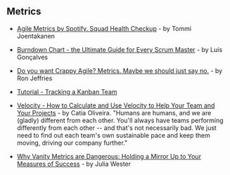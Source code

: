 ## Metrics

- [Agile Metrics by Spotify. Squad Health Checkup](https://medium.com/@joentakanen/agile-metrics-by-spotify-4c8653f6984) - by Tommi Joentakanen

- [Burndown Chart - the Ultimate Guide for Every Scrum Master](https://luis-goncalves.com/burndown-chart-ultimate-guide/) - by Luís Gonçalves

- [Do you want Crappy Agile? Metrics. Maybe we should just say no.](http://ronjeffries.com/articles/016-03/you-want/) - by Ron Jeffries

- [Tutorial - Tracking a Kanban Team](https://confluence.atlassian.com/agile/jira-agile-user-s-guide/jira-agile-tutorials/tutorial-tracking-a-kanban-team)

- [Velocity - How to Calculate and Use Velocity to Help Your Team and Your Projects](https://www.scrumalliance.org/community/articles/2014/february/velocity) - by Catia Oliveira. "Humans are humans, and we are (gladly) different from each other. You'll always have teams performing differently from each other -- and that's not necessarily bad. We just need to find out each team's own sustainable pace and keep them moving, driving our company further."

- [Why Vanity Metrics are Dangerous: Holding a Mirror Up to Your Measures of Success](https://leankit.com/blog/2016/03/why-vanity-metrics-are-dangerous-holding-a-mirror-up-to-your-measures-of-success/) - by Julia Wester

